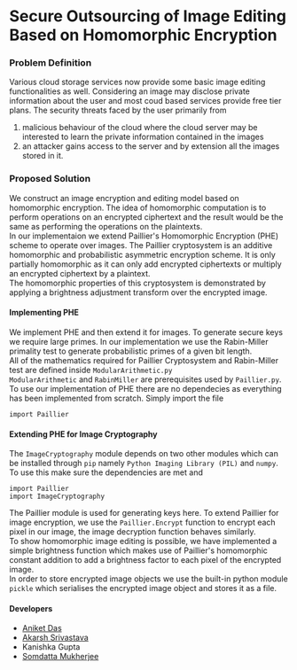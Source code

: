 # Secure Outsourcing of Image Editing Based on Homomorphic Encryption

### Problem Definition
Various cloud storage services now provide some basic image editing functionalities as well. Considering an image may disclose private information about the user and most coud based services provide free tier plans. The security threats faced by the user primarily from

1. malicious behaviour of the cloud where the cloud server may be interested to learn the private information contained in the images
2. an attacker gains access to the server and by extension all the images stored in it.

### Proposed Solution

We construct an image encryption and editing model based on homomorphic encryption. The idea of homomorphic computation is to perform operations on an encrypted ciphertext and the result would be the same as performing the operations on the plaintexts. <br/>
In our implementaion we extend Paillier's Homomorphic Encryption (PHE) scheme to operate over images. The Paillier cryptosystem is an additive homomorphic and probabilistic asymmetric encryption scheme. It is only partially homomorphic as it can only add encrypted ciphertexts or multiply an encrypted ciphertext by a plaintext. <br/>
The homomorphic properties of this cryptosystem is demonstrated by applying a brightness adjustment transform over the encrypted image.

#### Implementing PHE

We implement PHE and then extend it for images. To generate secure keys we require large primes. In our implementation we use the Rabin-Miller primality test to generate probabilistic primes of a given bit length. <br/>
All of the mathematics required for Paillier Cryptosystem and Rabin-Miller test are defined inside `ModularArithmetic.py` <br/>
`ModularArithmetic` and `RabinMiller` are prerequisites used by `Paillier.py`. <br/>
To use our implementation of PHE there are no dependecies as everything has been implemented from scratch. Simply import the file
```
import Paillier
```

#### Extending PHE for Image Cryptography

The `ImageCryptography` module depends on two other modules which can be installed through `pip` namely `Python Imaging Library (PIL)` and `numpy`. <br/>
To use this make sure the dependencies are met and <br/>
```
import Paillier
import ImageCryptography
```
 The Paillier module is used for generating keys here.
To extend Paillier for image encryption, we use the `Paillier.Encrypt` function to encrypt each pixel in our image, the image decryption function behaves similarly. <br/>
To show homomorphic image editing is possible, we have implemented a simple brightness function which makes use of Paillier's homomorphic constant addition to add a brightness factor to each pixel of the encrypted image. <br/>
In order to store encrypted image objects we use the built-in python module `pickle` which serialises the encrypted image object and stores it as a file.

#### Developers
* [Aniket Das](https://github.com/chronarchitect)
* [Akarsh Srivastava](https://github.com/heisenberg42) 
* Kanishka Gupta
* [Somdatta Mukherjee](https://github.com/SomdattaMukherjee/)
